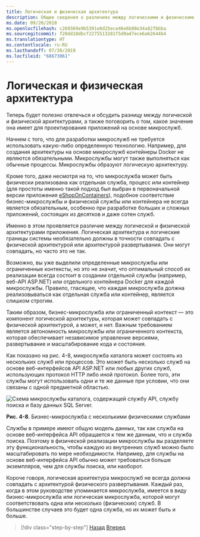 ```yaml
---
title: Логическая и физическая архитектура
description: Общие сведения о различиях между логическими и физическими архитектурами.
ms.date: 09/20/2018
ms.openlocfilehash: c269369e9b5391e8d25ece46e6b08e34a82fbbba
ms.sourcegitcommit: f20dd18dbcf2275513281f5d9ad7ece6a62644b4
ms.translationtype: HT
ms.contentlocale: ru-RU
ms.lasthandoff: 07/30/2019
ms.locfileid: "68673061"
---
```

# <a name="logical-architecture-versus-physical-architecture"></a>Логическая и физическая архитектура

Теперь будет полезно отвлечься и обсудить разницу между логической и физической архитектурами, а также поговорить о том, какое значение она имеет для проектирования приложений на основе микрослужб.

Начнем с того, что для разработки микрослужб не требуется использовать какую-либо определенную технологию. Например, для создания архитектуры на основе микрослужб контейнеры Docker не являются обязательными. Микрослужбы могут также выполняться как обычные процессы. Микрослужбы образуют логическую архитектуру.

Кроме того, даже несмотря на то, что микрослужба может быть физически реализована как отдельная служба, процесс или контейнер (для простоты именно такой подход был выбран в первоначальной версии приложения [eShopOnContainers](https://aka.ms/MicroservicesArchitecture)), подобное соответствие бизнес-микрослужбы и физической службы или контейнера не всегда является обязательным, особенно при разработке больших и сложных приложений, состоящих из десятков и даже сотен служб.

Именно в этом проявляется различие между логической и физической архитектурами приложения. Логическая архитектура и логические границы системы необязательно должны в точности совпадать с физической архитектурой или архитектурой развертывания. Они могут совпадать, но часто это не так.

Возможно, вы уже выделили определенные микрослужбы или ограниченные контексты, но это не значит, что оптимальный способ их реализации всегда состоит в создании отдельной службы (например, веб-API ASP.NET) или отдельного контейнера Docker для каждой микрослужбы. Правило, гласящее, что каждая микрослужба должна реализовываться как отдельная служба или контейнер, является слишком строгим.

Таким образом, бизнес-микрослужба или ограниченный контекст — это компонент логической архитектуры, которая может совпадать с физической архитектурой, а может, и нет. Важным требованием является автономность микрослужбы или ограниченного контекста, которая обеспечивает независимое управление версиями, развертывание и масштабирование кода и состояния.

Как показано на рис. 4-8, микрослужба каталога может состоять из нескольких служб или процессов. Это может быть несколько служб на основе веб-интерфейсов API ASP.NET или любых других служб, использующих протокол HTTP либо иной протокол. Более того, эти службы могут использовать одни и те же данные при условии, что они связаны с одной предметной областью.

![Схема микрослужбы каталога, содержащей службу API, службу поиска и базу данных SQL Server.](./media/image8.png)

**Рис. 4-8**. Бизнес-микрослужба с несколькими физическими службами

Службы в примере имеют общую модель данных, так как служба на основе веб-интерфейса API обращается к тем же данным, что и служба поиска. Поэтому в физической реализации микрослужбы вы разделяете эту функциональность, чтобы каждую из внутренних служб можно было масштабировать по мере необходимости. Например, для службы на основе веб-интерфейса API обычно может требоваться больше экземпляров, чем для службы поиска, или наоборот.

Короче говоря, логическая архитектура микрослужб не всегда должна совпадать с архитектурой физического развертывания. Каждый раз, когда в этом руководстве упоминается микрослужба, имеется в виду бизнес-микрослужба или логическая микрослужба, которой могут соответствовать одна или несколько (физических) служб. В большинстве случаев это будет одна служба, но их может быть и больше.

>[!div class="step-by-step"]
>[Назад](data-sovereignty-per-microservice.md)
>[Вперед](distributed-data-management.md)
